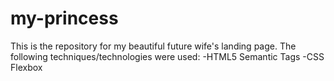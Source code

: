 # my-princess
This is the repository for my beautiful future wife's landing page. The following techniques/technologies were used: -HTML5 Semantic Tags -CSS Flexbox

